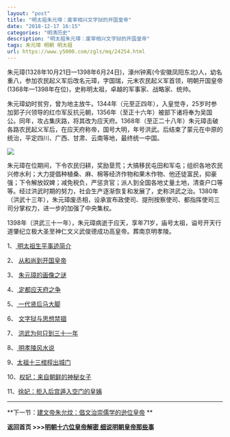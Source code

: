 ```yaml
---
layout: "post"
title: "明太祖朱元璋：废宰相兴文字狱的开国皇帝"
date: "2018-12-17 16:15"
categories: "明清历史"
description: "明太祖朱元璋：废宰相兴文字狱的开国皇帝"
tags: 朱元璋 明朝 明太祖
url: https://www.y5000.com/zgls/mq/24254.html
---
```






朱元璋(1328年10月21日—1398年6月24日)，濠州钟离(今安徽凤阳东北)人，幼名重八，参加农民起义军后改名元璋，字国瑞，元末农民起义军首领，明朝开国皇帝(1368年—1398年在位)，史称明太祖，卓越的军事家、战略家、统帅。

朱元璋幼时贫穷，曾为地主放牛。1344年（元至正四年），入皇觉寺，25岁时参加郭子兴领导的红巾军反抗元朝，1356年（至正十六年）被部下诸将奉为吴国公。同年，攻占集庆路，将其改为应天府。1368年（至正二十八年）朱元璋击破各路农民起义军后，在应天府称帝，国号大明，年号洪武。后结束了蒙元在中原的统治，平定四川、广西、甘肃、云南等地，最终统一中国。

![](https://img.y5000.com/uploads/allimg/170724/12-1FH41IAV39.jpg)

朱元璋在位期间，下令农民归耕，奖励垦荒；大搞移民屯田和军屯；组织各地农民兴修水利；大力提倡种植桑、麻、棉等经济作物和果木作物、他还徒富民，抑豪强；下令解放奴婢；减免税负，严惩贪官；派人到全国各地丈量土地，清查户口等等。经过洪武时期的努力，社会生产逐渐恢复和发展了，史称洪武之治。1380年（洪武十三年），朱元璋废丞相，设承宣布政使司、提刑按察使司、都指挥使司三司分掌权力，进一步的加强了中央集权。

1398年（洪武三十一年），朱元璋病逝于应天，享年71岁，庙号太祖，谥号开天行道肇纪立极大圣至神仁文义武俊德成功高皇帝。葬南京明孝陵。

1、[ 明太祖生平事迹简介](https://www.y5000.com/zgls/mq/24244.html)

2、 [从和尚到开国皇帝](https://www.y5000.com/zgls/mq/24245.html)

3、 [朱元璋的画像之谜](https://www.y5000.com/zgls/mq/24247.html)

4、[ 定都应天府之争](https://www.y5000.com/zgls/mq/24248.html)

5、[ 一代贤后马大脚](https://www.y5000.com/zgls/mq/24249.html)

6、 [文字狱与思想禁锢](https://www.y5000.com/zgls/mq/24250.html)

7、 [洪武为何只到三十一年](https://www.y5000.com/zgls/mq/24251.html)

8、[ 明孝陵风水说](https://www.y5000.com/zgls/mq/24251.html)

9、[太祖十三棺椁出城门](https://www.y5000.com/zgls/mq/24253.html)

10、[权妃：来自朝鲜的神秘女子](https://www.y5000.com/zgls/mq/24276.html)

11、[徐妃：拒入后宫遁入空门的皇姨](https://www.y5000.com/zgls/mq/24277.html)

* * *

**下一节：[建文帝朱允炆：倡文治崇儒学的逊位皇帝](https://www.y5000.com/zgls/mq/24265.html) **

**返回首页 >>>[明朝十六位皇帝解密 细说明朝皇帝那些事](https://www.y5000.com/zgls/mq/24402.html)**
